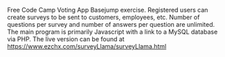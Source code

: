 Free Code Camp Voting App Basejump exercise.
Registered users can create surveys to be sent to customers, employees, etc.
Number of questions per survey and number of answers per question are unlimited.
The main program is primarily Javascript with a link to a MySQL database via PHP.
The live version can be found at https://www.ezchx.com/surveyLlama/surveyLlama.html
